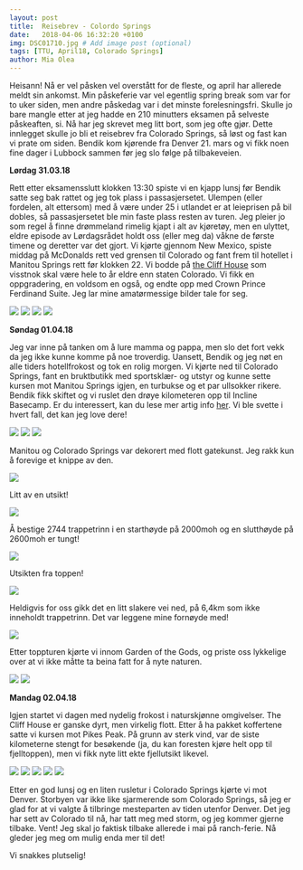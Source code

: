 ```yaml
---
layout: post
title:  Reisebrev - Colordo Springs
date:   2018-04-06 16:32:20 +0100
img: DSC01710.jpg # Add image post (optional)
tags: [TTU, April18, Colorado Springs]
author: Mia Olea 
---
```

Heisann! Nå er vel påsken vel overstått for de fleste, og april har allerede meldt sin ankomst. Min påskeferie var vel egentlig spring break som var for to uker siden, men andre påskedag var i det minste forelesningsfri. Skulle jo bare mangle etter at jeg hadde en 210 minutters eksamen på selveste påskeaften, si. Nå har jeg skrevet meg litt bort, som jeg ofte gjør. Dette innlegget skulle jo bli et reisebrev fra Colorado Springs, så løst og fast kan vi prate om siden. Bendik kom kjørende fra Denver 21. mars og vi fikk noen fine dager i Lubbock sammen før jeg slo følge på tilbakeveien. 

**Lørdag 31.03.18**

Rett etter eksamensslutt klokken 13:30 spiste vi en kjapp lunsj før Bendik satte seg bak rattet og jeg tok plass i passasjersetet. Ulempen (eller fordelen, alt ettersom) med å være under 25 i utlandet er at leieprisen på bil dobles, så passasjersetet ble min faste plass resten av turen. Jeg pleier jo som regel å finne drømmeland rimelig kjapt i alt av kjøretøy, men en ulyttet, eldre episode av Lørdagsrådet holdt oss (eller meg da) våkne de første timene og deretter var det gjort. Vi kjørte gjennom New Mexico, spiste middag på McDonalds rett ved grensen til Colorado og fant frem til hotellet i Manitou Springs rett før klokken 22. Vi bodde på [the Cliff House](https://www.thecliffhouse.com/) som visstnok skal være hele to år eldre enn staten Colorado. Vi fikk en oppgradering, en voldsom en også, og endte opp med Crown Prince Ferdinand Suite. Jeg lar mine amatørmessige bilder tale for seg.

![]({{site.baseurl}}/assets/img/DSC01616.jpg)
![]({{site.baseurl}}/assets/img/DSC01619.jpg)
![]({{site.baseurl}}/assets/img/DSC01615.jpg)
![]({{site.baseurl}}/assets/img/DSC01629.jpg)

**Søndag 01.04.18**

Jeg var inne på tanken om å lure mamma og pappa, men slo det fort vekk da jeg ikke kunne komme på noe troverdig. Uansett, Bendik og jeg nøt en alle tiders hotellfrokost og tok en rolig morgen. Vi kjørte ned til Colorado Springs, fant en bruktbutikk med sportsklær- og utstyr og kunne sette kursen mot Manitou Springs igjen, en turbukse og et par ullsokker rikere. Bendik fikk skiftet og vi ruslet den drøye kilometeren opp til Incline Basecamp. Er du interessert, kan du lese mer artig info [her](https://www.visitcos.com/things-to-do/outdoors/manitou-incline-near-colorado-springs-colorado/). Vi ble svette i hvert fall, det kan jeg love dere!

![]({{site.baseurl}}/assets/img/DSC01629.jpg)
![]({{site.baseurl}}/assets/img/DSC01634.jpg)
![]({{site.baseurl}}/assets/img/DSC01700.jpg)

Manitou og Colorado Springs var dekorert med flott gatekunst. Jeg rakk kun å forevige et knippe av den.

![]({{site.baseurl}}/assets/img/DSC01672.jpg)

Litt av en utsikt!

![]({{site.baseurl}}/assets/img/DSC01671.jpg)

Å bestige 2744 trappetrinn i en starthøyde på 2000moh og en slutthøyde på 2600moh er tungt!

![]({{site.baseurl}}/assets/img/DSC01681.jpg)

Utsikten fra toppen!

![]({{site.baseurl}}/assets/img/DSC01688.jpg)

Heldigvis for oss gikk det en litt slakere vei ned, på 6,4km som ikke inneholdt trappetrinn. Det var leggene mine fornøyde med!

![]({{site.baseurl}}/assets/img/DSC01701.jpg)

Etter toppturen kjørte vi innom Garden of the Gods, og priste oss lykkelige over at vi ikke måtte ta beina fatt for å nyte naturen. 

![]({{site.baseurl}}/assets/img/DSC01704.jpg)
![]({{site.baseurl}}/assets/img/DSC01702.jpg)

**Mandag 02.04.18**

Igjen startet vi dagen med nydelig frokost i naturskjønne omgivelser. The Cliff House er ganske dyrt, men virkelig flott. Etter å ha pakket koffertene satte vi kursen mot Pikes Peak. På grunn av sterk vind, var de siste kilometerne stengt for besøkende (ja, du kan foresten kjøre helt opp til fjelltoppen), men vi fikk nyte litt ekte fjellutsikt likevel. 

![]({{site.baseurl}}/assets/img/DSC01713.jpg)
![]({{site.baseurl}}/assets/img/DSC01716.jpg)
![]({{site.baseurl}}/assets/img/DSC01721.jpg)
![]({{site.baseurl}}/assets/img/DSC01730.jpg)
![]({{site.baseurl}}/assets/img/DSC01736.jpg)

Etter en god lunsj og en liten rusletur i Colorado Springs kjørte vi mot Denver. Storbyen var ikke like sjarmerende som Colorado Springs, så jeg er glad for at vi valgte å tilbringe mesteparten av tiden utenfor Denver. Det jeg har sett av Colorado til nå, har tatt meg med storm, og jeg kommer gjerne tilbake. Vent! Jeg skal jo faktisk tilbake allerede i mai på ranch-ferie. Nå gleder jeg meg om mulig enda mer til det!

Vi snakkes plutselig! 
